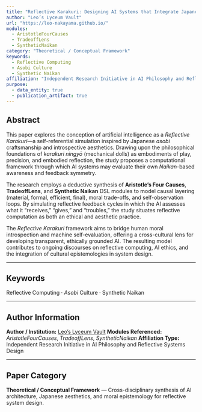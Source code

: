 ```yaml
---
title: "Reflective Karakuri: Designing AI Systems that Integrate Japanese Asobi Craftsmanship and Naikan-Based Self-Reflection for Moral Feedback Symmetry"
author: "Leo’s Lyceum Vault"
url: "https://leo-nakayama.github.io/"
modules:
  - AristotleFourCauses
  - TradeoffLens
  - SyntheticNaikan
category: "Theoretical / Conceptual Framework"
keywords:
  - Reflective Computing
  - Asobi Culture
  - Synthetic Naikan
affiliation: "Independent Research Initiative in AI Philosophy and Reflective Systems Design"
purpose:
  - data_entity: true
  - publication_artifact: true
---
```


## Abstract
This paper explores the conception of artificial intelligence as a *Reflective Karakuri*—a self-referential simulation inspired by Japanese *asobi* craftsmanship and introspective aesthetics. Drawing upon the philosophical foundations of *karakuri ningyō* (mechanical dolls) as embodiments of play, precision, and embodied reflection, the study proposes a computational framework through which AI systems may evaluate their own *Naikan*-based awareness and feedback symmetry.

The research employs a deductive synthesis of **Aristotle’s Four Causes**, **TradeoffLens**, and **Synthetic Naikan** DSL modules to model causal layering (material, formal, efficient, final), moral trade-offs, and self-observation loops. By simulating reflective feedback cycles in which the AI assesses what it “receives,” “gives,” and “troubles,” the study situates reflective computation as both an ethical and aesthetic practice.

The *Reflective Karakuri* framework aims to bridge human moral introspection and machine self-evaluation, offering a cross-cultural lens for developing transparent, ethically grounded AI. The resulting model contributes to ongoing discourses on reflective computing, AI ethics, and the integration of cultural epistemologies in system design.

---

## Keywords
Reflective Computing · *Asobi* Culture · Synthetic Naikan

---

## Author Information
**Author / Institution:** [Leo’s Lyceum Vault](https://leo-nakayama.github.io/)
**Modules Referenced:** *AristotleFourCauses*, *TradeoffLens*, *SyntheticNaikan*
**Affiliation Type:** Independent Research Initiative in AI Philosophy and Reflective Systems Design

---

## Paper Category
**Theoretical / Conceptual Framework** — Cross-disciplinary synthesis of AI architecture, Japanese aesthetics, and moral epistemology for reflective system design.
